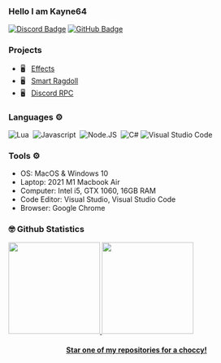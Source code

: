 ### Hello I am Kayne64

[![Discord Badge](https://img.shields.io/badge/-Discord-0e76a8?style=flat-square&logo=Discord&logoColor=white)](https://discord.gg/XH6sCKxewk)
[![GitHub Badge](https://img.shields.io/badge/-GitHub-ffffff?style=flat-square&logo=Github&logoColor=black)](https://github.com/kayne64)

### Projects

- 🖥️ &nbsp; [Effects](https://github.com/kayne64/effects)
- 🖥️ &nbsp; [Smart Ragdoll](https://github.com/kayne64/smartragdoll)
- 🖥️ &nbsp; [Discord RPC](https://github.com/kayne64/discordrpc)

### Languages ⚙️
![Lua](https://img.shields.io/badge/-Lua-333333?style=flat&logo=lua)&nbsp;
![Javascript](https://camo.githubusercontent.com/848defb760c0adff4362c04283f254f633ea8eff177c1640b209429d0e3d7627/68747470733a2f2f696d672e736869656c64732e696f2f62616467652f2d4a6176615363726970742d3333333333333f7374796c653d666c6174266c6f676f3d6a617661736372697074)&nbsp;
![Node.JS](https://camo.githubusercontent.com/7659585b1e4c20c318f170a540852bfdb675907e3f70d05dc29cf5bde1081250/68747470733a2f2f696d672e736869656c64732e696f2f62616467652f2d4e6f64652e6a732d3333333333333f7374796c653d666c6174266c6f676f3d6e6f64652e6a73)&nbsp;
![C#](https://camo.githubusercontent.com/d6350970163eb1188771adec09776308dec8192dd65c99402b047ca3dcdf0e8e/68747470733a2f2f696d672e736869656c64732e696f2f62616467652f2d432532332d626c756576696f6c65743f7374796c653d666f722d7468652d6261646765266c6f676f3d432532305368617270266c6f676f436f6c6f723d666666666666)
![Visual Studio Code](https://img.shields.io/badge/-Visual%20Studio%20Code-333333?style=flat&logo=visual-studio-code&logoColor=007ACC)&nbsp;

### Tools ⚙️
- OS: MacOS & Windows 10
- Laptop: 2021 M1 Macbook Air
- Computer: Intel i5, GTX 1060, 16GB RAM
- Code Editor: Visual Studio, Visual Studio Code
- Browser: Google Chrome

### 🤓 Github Statistics
<p align="left">
<a href="https://github.com/kayne64">
<img height="180em" src="https://github-readme-stats-eight-theta.vercel.app/api?username=kayne64&show_icons=true&theme=react&include_all_commits=true&count_private=true"/>    
<img height="180em" src="https://github-readme-stats-eight-theta.vercel.app/api/top-langs/?username=kayne64&layout=compact&langs_count=8&theme=react"/>

<h4 align=center>Star one of my repositories for a choccy!</h4>
